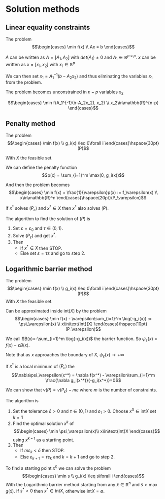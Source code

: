 # Solution methods

## Linear equality constraints

The problem
$$\begin{cases}
\min f(x) \\
Ax = b
\end{cases}$$

$A$ can be written as $A = [A_1, A_2]$ with $det(A_1) \neq 0$ and $A_1\in\mathbb{R}^{p\times p}$.
$x$ can be written as $x = [x_1, x_2]$ with $x_1\in\mathbb{R}^p$

We can then set $x_1=A_1^{-1}(b-A_2x_2)$ and thus eliminating the variables $x_1$ from the problem.

The problem becomes unconstrained in $n-p$ variables $x_2$

$$\begin{cases}
\min f(A_1^{-1}(b-A_2x_2), x_2) \\
x_2\in\mathbb{R}^{n-p}
\end{cases}$$

## Penalty method

The problem
$$\begin{cases}
\min f(x) \\
g_i(x) \leq 0\forall i
\end{cases}\hspace{30pt}(P)$$

With $X$ the feasible set.

We can define the penalty function
$$p(x) = \sum_{i=1}^m \max(0, g_i(x))$$

And then the problem becomes
$$\begin{cases}
\min f(x) + \frac{1}{\varepsilon}p(x) := f_\varepsilon(x) \\
x\in\mathbb{R}^n
\end{cases}\hspace{20pt}(P_\varepsilon)$$

If $x^*$ solves $(P_\varepsilon)$ and $x^*\in X$ then $x^*$ also solves $(P)$.

The algorithm to find the solution of $(P)$ is
1. Set $\varepsilon = \varepsilon_0$ and $\tau\in(0,1)$.
2. Solve $(P_\varepsilon)$ and get $x^*$.
3. Then
   - If $x^*\in X$ then STOP.
   - Else set $\varepsilon = \tau\varepsilon$ and go to step 2.

## Logarithmic barrier method

The problem
$$\begin{cases}
\min f(x) \\
g_i(x) \leq 0\forall i
\end{cases}\hspace{30pt}(P)$$
With $X$ the feasible set.

Can be approximated inside $\text{int}(X)$ by the problem
$$\begin{cases}
\min f(x) - \varepsilon\sum_{i=1}^m \log(-g_i(x)) := \psi_\varepsilon(x) \\
x\in\text{int}(X)
\end{cases}\hspace{10pt}(P_\varepsilon)$$

We call $B(x)=-\sum_{i=1}^m \log(-g_i(x))$ the barrier function.
So $\psi_\varepsilon(x) = f(x) - \varepsilon B(x)$.

Note that as $x$ approaches the boundary of $X$, $\psi_\varepsilon(x)\rightarrow+\infty$

If $x^*$ is a local minimum of $(P_\varepsilon)$ the
$$\nabla\psi_\varepsilon(x^*) = \nabla f(x^*) - \varepsilon\sum_{i=1}^m \frac{\nabla g_i(x^*)}{-g_i(x^*)}=0$$

We can show that $v(P)=v(P_\varepsilon) - m\varepsilon$ where $m$ is the number of constraints.

The algorithm is
1. Set the tolerance $\delta>0$ and $\tau\in(0,1)$ and $\varepsilon_1>0$. Choose $x^0\in \text{int}X$ set $k=1$
2. Find the optimal solution $x^k$ of
    $$\begin{cases}
        \min \psi_\varepsilon(x)\\
        x\in\text{int}X
    \end{cases}$$
    using $x^{k-1}$ as a starting point.
3. Then
   - If $m\varepsilon_k<\delta$ then STOP.
   - Else $\varepsilon_{k+1}=\tau\varepsilon_k$ and $k=k+1$ and go to step 2.

To find a starting point $x^0$ we can solve the problem
$$\begin{cases}
    \min s \\
    g_i(x) \leq s\forall i
\end{cases}$$
With the Logarithmic barrier method starting from any $\tilde{x}\in\mathbb{R}^n$ and $\tilde{s}>\max g(\tilde{x})$.
If $s^*<0$ then $x^*\in\text{int}X$, otherwise $\text{int}X = \emptyset$.
